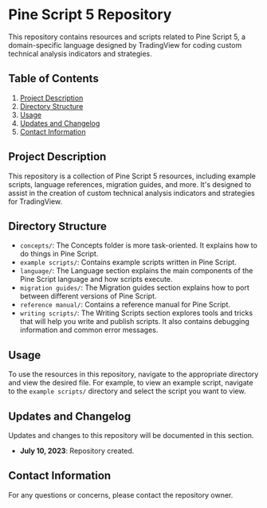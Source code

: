 # Pine Script 5 Repository

This repository contains resources and scripts related to Pine Script 5, a domain-specific language designed by TradingView for coding custom technical analysis indicators and strategies.

## Table of Contents

1. [Project Description](#project-description)
2. [Directory Structure](#directory-structure)
3. [Usage](#usage)
4. [Updates and Changelog](#updates-and-changelog)
5. [Contact Information](#contact-information)

## Project Description

This repository is a collection of Pine Script 5 resources, including example scripts, language references, migration guides, and more. It's designed to assist in the creation of custom technical analysis indicators and strategies for TradingView.

## Directory Structure

- `concepts/`: The Concepts folder is more task-oriented. It explains how to do things in Pine Script.
- `example scripts/`: Contains example scripts written in Pine Script.
- `language/`: The Language section explains the main components of the Pine Script language and how scripts execute.
- `migration guides/`: The Migration guides section explains how to port between different versions of Pine Script.
- `reference manual/`: Contains a reference manual for Pine Script.
- `writing scripts/`: The Writing Scripts section explores tools and tricks that will help you write and publish scripts. It also contains debugging information and common error messages.

## Usage

To use the resources in this repository, navigate to the appropriate directory and view the desired file. For example, to view an example script, navigate to the `example scripts/` directory and select the script you want to view.

## Updates and Changelog

Updates and changes to this repository will be documented in this section.

- **July 10, 2023**: Repository created.

## Contact Information

For any questions or concerns, please contact the repository owner.

